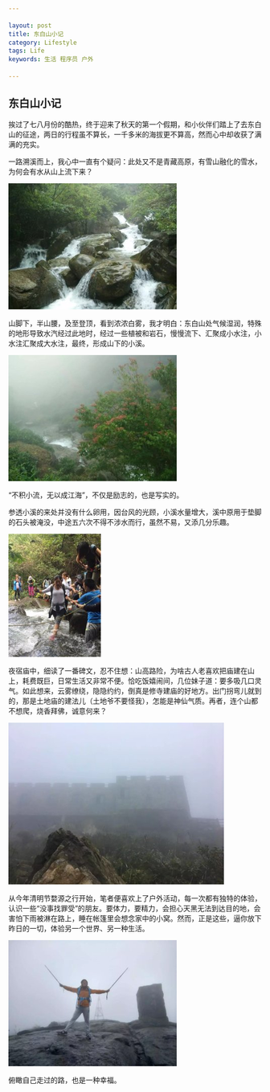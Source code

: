 ```yaml
---

layout: post
title: 东白山小记
category: Lifestyle
tags: Life
keywords: 生活 程序员 户外

---
```


## 东白山小记

挨过了七八月份的酷热，终于迎来了秋天的第一个假期，和小伙伴们踏上了去东白山的征途，两日的行程虽不算长，一千多米的海拔更不算高，然而心中却收获了满满的充实。

一路溯溪而上，我心中一直有个疑问：此处又不是青藏高原，有雪山融化的雪水，为何会有水从山上流下来？

![Alt text](/public/upload/life/dongbaishan_1.jpg)


山脚下，半山腰，及至登顶，看到浓浓白雾，我才明白：东白山处气候湿润，特殊的地形导致水汽经过此地时，经过一些植被和岩石，慢慢流下、汇聚成小水注，小水注汇聚成大水注，最终，形成山下的小溪。

![Alt text](/public/upload/life/dongbaishan_2.jpg)

“不积小流，无以成江海”，不仅是励志的，也是写实的。

参透小溪的来处并没有什么卵用，因台风的光顾，小溪水量增大，溪中原用于垫脚的石头被淹没，中途五六次不得不涉水而行，虽然不易，又添几分乐趣。

![Alt text](/public/upload/life/dongbaishan_3.jpg)

夜宿庙中，细读了一番碑文，忍不住想：山高路险，为啥古人老喜欢把庙建在山上，耗费既巨，日常生活又非常不便。恰吃饭嬉闹间，几位妹子道：要多吸几口灵气。如此想来，云雾缭绕，隐隐约约，倒真是修寺建庙的好地方。出门拐弯儿就到的，那是土地庙的建法儿（土地爷不要怪我），怎能是神仙气质。再者，连个山都不想爬，烧香拜佛，诚意何来？

![Alt text](/public/upload/life/dongbaishan_4.jpg)

从今年清明节婺源之行开始，笔者便喜欢上了户外活动，每一次都有独特的体验，认识一些“没事找罪受”的朋友。要体力，要精力，会担心天黑无法到达目的地，会害怕下雨被淋在路上，睡在帐篷里会想念家中的小窝。然而，正是这些，逼你放下昨日的一切，体验另一个世界、另一种生活。

![Alt text](/public/upload/life/dongbaishan_5.jpg)

俯瞰自己走过的路，也是一种幸福。
